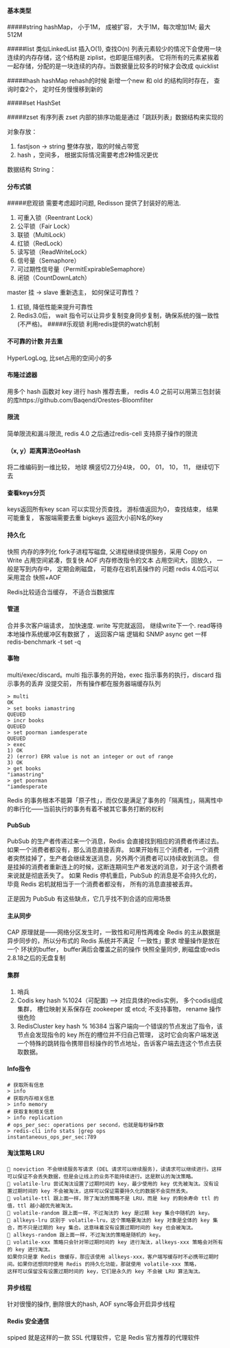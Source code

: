 #### 基本类型
#####string
hashMap， 小于1M， 成被扩容， 大于1M，每次增加1M; 最大512M

#####list
类似LinkedList  插入O(1), 查找O(n)
列表元素较少的情况下会使用一块连续的内存存储，这个结构是 ziplist，也即是压缩列表。
它将所有的元素紧挨着一起存储，分配的是一块连续的内存。当数据量比较多的时候才会改成 quicklist

#####hash
hashMap rehash的时候 新增一个new 和 old 的结构同时存在， 查询时查2个， 定时任务慢慢移到新的

#####set
HashSet

#####zset  有序列表
zset 内部的排序功能是通过「跳跃列表」数据结构来实现的


对象存放： 
1. fastjson -> string  整体存放，取的时候占带宽  
2. hash ，空间多， 根据实际情况需要考虑2种情况更优

数据结构
String：  

#### 分布式锁
#####悲观锁
需要考虑超时问题,  Redisson 提供了封装好的用法.  
1. 可重入锁（Reentrant Lock）
2. 公平锁（Fair Lock）
3. 联锁（MultiLock）
4. 红锁（RedLock）
5. 读写锁（ReadWriteLock）
6. 信号量（Semaphore）
7. 可过期性信号量（PermitExpirableSemaphore）
8. 闭锁（CountDownLatch）

master 挂 -> slave 重新选主， 如何保证可靠性？  
1. 红锁,  降低性能来提升可靠性
2. Redis3.0后， wait 指令可以让异步复制变身同步复制，确保系统的强一致性 (不严格)。 
#####乐观锁
利用redis提供的watch机制


#### 不可靠的计数 并去重
HyperLogLog, 比set占用的空间小的多

#### 布隆过滤器
用多个 hash 函数对 key 进行 hash
推荐去重，  redis 4.0 之前可以用第三包封装的库https://github.com/Baqend/Orestes-Bloomfilter

#### 限流
简单限流和漏斗限流,  redis 4.0 之后通过redis-cell 支持原子操作的限流

#### （x, y）距离算法GeoHash
将二维编码到一维比较， 地球 横竖切2刀分4块， 00， 01， 10， 11， 继续切下去

#### 查看keys分页
keys返回所有key
scan 可以实现分页查找， 游标值返回为0， 查找结束， 结果可能重复， 客服端需要去重
bigkeys 返回大小前N名的key

#### 持久化
快照 内存的序列化  fork子进程写磁盘, 父进程继续提供服务，采用 Copy on Write 占用空间紧凑，恢复快
AOF  内存修改指令的文本   占用空间大，回放久，  一般是写到内存中， 定期会刷磁盘， 可能存在宕机丢操作的
问题
redis 4.0后可以采用混合 快照+AOF

Redis比较适合当缓存， 不适合当数据库

#### 管道
合并多次客户端请求， 加快速度.   write 写完就返回， 继续write下一个.   read等待本地操作系统缓冲区有数据了 ， 返回客户端
逻辑和 SNMP async get 一样
redis-benchmark -t set -q

#### 事物
multi/exec/discard。multi 指示事务的开始，exec 指示事务的执行，discard 指示事务的丢弃
没提交前， 所有操作都在服务器端缓存队列
```
> multi
OK
> set books iamastring
QUEUED
> incr books
QUEUED
> set poorman iamdesperate
QUEUED
> exec
1) OK
2) (error) ERR value is not an integer or out of range
3) OK
> get books
"iamastring"
> get poorman
"iamdesperate
```

Redis 的事务根本不能算「原子性」，而仅仅是满足了事务的「隔离性」，隔离性中的串行化——当前执行的事务有着不被其它事务打断的权利

#### PubSub
PubSub 的生产者传递过来一个消息，Redis 会直接找到相应的消费者传递过去。如果一个消费者都没有，那么消息直接丢弃。
如果开始有三个消费者，一个消费者突然挂掉了，生产者会继续发送消息，另外两个消费者可以持续收到消息。
但是挂掉的消费者重新连上的时候，这断连期间生产者发送的消息，对于这个消费者来说就是彻底丢失了。
如果 Redis 停机重启，PubSub 的消息是不会持久化的，毕竟 Redis 宕机就相当于一个消费者都没有，
所有的消息直接被丢弃。

正是因为 PubSub 有这些缺点，它几乎找不到合适的应用场景

#### 主从同步
CAP 原理就是——网络分区发生时，一致性和可用性两难全
Redis 的主从数据是异步同步的，所以分布式的 Redis 系统并不满足「一致性」要求
增量操作是放在一个 环状的buffer， buffer满后会覆盖之前的操作
快照全量同步,  刷磁盘或redis 2.8.18之后的无盘复制

#### 集群
1. 哨兵
2. Codis  key hash %1024（可配置)  --> 对应具体的redis实例，  多个codis组成集群， 槽位映射关系保存在
zookeeper 或 etcd;  不支持事物， rename 操作很危险
3. RedisCluster  key  hash % 16384  当客户端向一个错误的节点发出了指令，该节点会发现指令的 key 所在的槽位并不归自己管理，
这时它会向客户端发送一个特殊的跳转指令携带目标操作的节点地址，告诉客户端去连这个节点去获取数据。

#### Info指令
```
# 获取所有信息
> info
# 获取内存相关信息
> info memory
# 获取复制相关信息
> info replication
# ops_per_sec: operations per second，也就是每秒操作数
> redis-cli info stats |grep ops
instantaneous_ops_per_sec:789
```

#### 淘汰策略 LRU
````
 noeviction 不会继续服务写请求 (DEL 请求可以继续服务)，读请求可以继续进行。这样可以保证不会丢失数据，但是会让线上的业务不能持续进行。这是默认的淘汰策略。
 volatile-lru 尝试淘汰设置了过期时间的 key，最少使用的 key 优先被淘汰。没有设置过期时间的 key 不会被淘汰，这样可以保证需要持久化的数据不会突然丢失。
 volatile-ttl 跟上面一样，除了淘汰的策略不是 LRU，而是 key 的剩余寿命 ttl 的值，ttl 越小越优先被淘汰。
 volatile-random 跟上面一样，不过淘汰的 key 是过期 key 集合中随机的 key。
 allkeys-lru 区别于 volatile-lru，这个策略要淘汰的 key 对象是全体的 key 集合，而不只是过期的 key 集合。这意味着没有设置过期时间的 key 也会被淘汰。
 allkeys-random 跟上面一样，不过淘汰的策略是随机的 key。
 volatile-xxx 策略只会针对带过期时间的 key 进行淘汰，allkeys-xxx 策略会对所有的 key 进行淘汰。
如果你只是拿 Redis 做缓存，那应该使用 allkeys-xxx，客户端写缓存时不必携带过期时间。如果你还想同时使用 Redis 的持久化功能，那就使用 volatile-xxx 策略，
这样可以保留没有设置过期时间的 key，它们是永久的 key 不会被 LRU 算法淘汰。
````

#### 异步线程
针对很慢的操作, 删除很大的hash, AOF sync等会开启异步线程

#### Redis 安全通信
spiped 就是这样的一款 SSL 代理软件，它是 Redis 官方推荐的代理软件